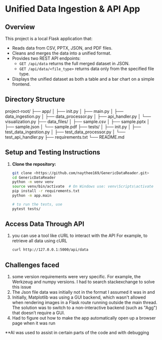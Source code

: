 # Unified Data Ingestion & API App

## Overview
This project is a local Flask application that:
- Reads data from CSV, PPTX, JSON, and PDF files.
- Cleans and merges the data into a unified format.
- Provides two REST API endpoints:
    - `GET /api/data` returns the full merged dataset in JSON.
    - `GET /api/data/<file_type>` returns data only from the specified file type.
- Displays the unified dataset as both a table and a bar chart on a simple frontend.

## Directory Structure
project-root/ ├── app/ │ ├── init.py │ ├── main.py │ ├── data_ingestion.py │ ├── data_processor.py │ ├── api_handler.py │ └── visualization.py ├── data_files/ │ ├── sample.csv │ ├── sample.pptx │ ├── sample.json │ └── sample.pdf ├── tests/ │ ├── init.py │ ├── test_data_ingestion.py │ ├── test_data_processor.py │ └── test_api_handler.py ├── requirements.txt └── README.md


## Setup and Testing Instructions

1. **Clone the repository:**
   ```bash
   git clone <https://github.com/naythee169/GenericDataReader.git>
   cd GenericDataReader
   python -m venv venv
   source venv/bin/activate  # On Windows use: venv\Scripts\activate
   pip install -r requirements.txt
   python -m app.main

   # to run the tests, use
   pytest tests/

## Access Data Through API
1. you can use a tool like cURL to interact with the API
   For example, to retrieve all data using cURL
   ```bash
   curl http://127.0.0.1:5000/api/data

## Challenges faced

1. some version requirements were very specific. For example,
   the Werkzeug and numpy versions. I had to search stackexchange to solve this issue
2. The Json file data was initially not in the format I assumed it was in and
3. Initially, Matplotlib was using a GUI backend, which wasn't allowed when rendering images in a Flask route running outside the main thread. The solution was to switch to a non-interactive backend (such as "Agg") that doesn’t require a GUI.
4. Had to figure out how to make the app automatically open up a browser page when it was run

**AI was used to assist in certain parts of the code and with debugging

